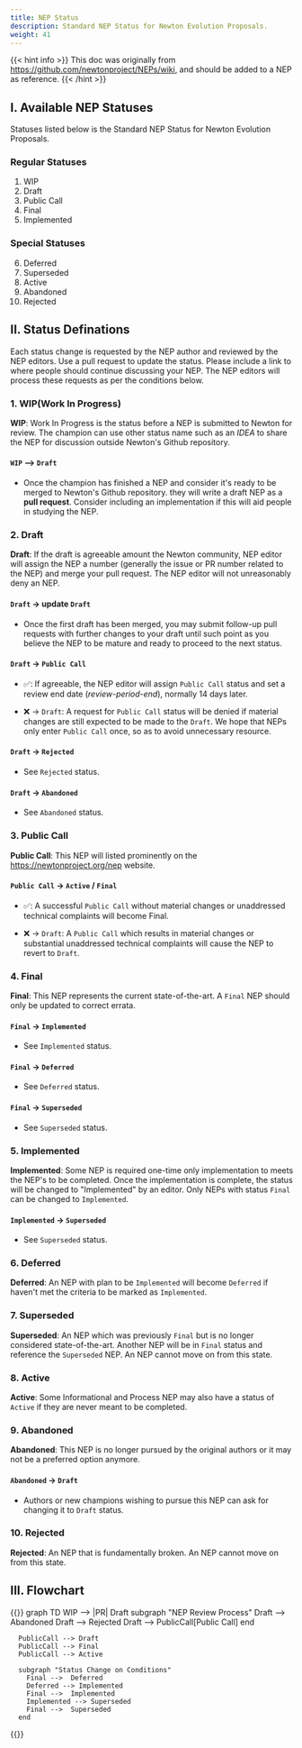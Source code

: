 ```yaml
---
title: NEP Status
description: Standard NEP Status for Newton Evolution Proposals.
weight: 41
---
```


{{< hint info >}}
This doc was originally from https://github.com/newtonproject/NEPs/wiki, and should be added to a NEP as reference.
{{< /hint >}}

## I. Available NEP Statuses

Statuses listed below is the Standard NEP Status for Newton Evolution Proposals.

### Regular Statuses

1. WIP
2. Draft
3. Public Call
4. Final
5. Implemented

### Special Statuses

6. Deferred
7. Superseded
8. Active
9. Abandoned
10. Rejected

## II. Status Definations

Each status change is requested by the NEP author and reviewed by the NEP editors. Use a pull request to update the status. Please include a link to where people should continue discussing your NEP. The NEP editors will process these requests as per the conditions below.

### 1. WIP(Work In Progress)

**WIP**: Work In Progress is the status before a NEP is submitted to Newton for review. The champion can use other status name such as an _IDEA_ to share the NEP for discussion outside Newton's Github repository.

#### `WIP` --> `Draft`

- Once the champion has finished a NEP and consider it's ready to be merged to Newton's Github repository. they will write a draft NEP as a **pull request**. Consider including an implementation if this will aid people in studying the NEP.

### 2. Draft

**Draft**: If the draft is agreeable amount the Newton community, NEP editor will assign the NEP a number (generally the issue or PR number related to the NEP) and merge your pull request. The NEP editor will not unreasonably deny an NEP.

#### `Draft` -> update `Draft`

- Once the first draft has been merged, you may submit follow-up pull requests with further changes to your draft until such point as you believe the NEP to be mature and ready to proceed to the next status.

#### `Draft` -> `Public Call`

- ✅: If agreeable, the NEP editor will assign `Public Call` status and set a review end date (_review-period-end_), normally 14 days later.

- ❌ -> `Draft`: A request for `Public Call` status will be denied if material changes are still expected to be made to the `Draft`. We hope that NEPs only enter `Public Call` once, so as to avoid unnecessary resource.

#### `Draft` -> `Rejected`

- See `Rejected` status.

#### `Draft` -> `Abandoned`

- See `Abandoned` status.

### 3. Public Call

**Public Call**: This NEP will listed prominently on the https://newtonproject.org/nep website.

#### `Public Call` -> `Active` / `Final`

- ✅: A successful `Public Call` without material changes or unaddressed technical complaints will become Final.

- ❌ -> `Draft`: A `Public Call` which results in material changes or substantial unaddressed technical complaints will cause the NEP to revert to `Draft`.

### 4. Final

**Final**: This NEP represents the current state-of-the-art. A `Final` NEP should only be updated to correct errata.

#### `Final` -> `Implemented`

- See `Implemented` status.

#### `Final` -> `Deferred`

- See `Deferred` status.

#### `Final` -> `Superseded`

- See `Superseded` status.

### 5. Implemented

**Implemented**: Some NEP is required one-time only implementation to meets the NEP's to be completed. Once the implementation is complete, the status will be changed to "Implemented" by an editor. Only NEPs with status `Final` can be changed to `Implemented`.

#### `Implemented` -> `Superseded`

- See `Superseded` status.

### 6. Deferred

**Deferred**: An NEP with plan to be `Implemented` will become `Deferred` if haven't met the criteria to be marked as `Implemented`.

### 7. Superseded

**Superseded**: An NEP which was previously `Final` but is no longer considered state-of-the-art. Another NEP will be in `Final` status and reference the `Superseded` NEP. An NEP cannot move on from this state.

### 8. Active

**Active**: Some Informational and Process NEP may also have a status of `Active` if they are never meant to be completed.

### 9. Abandoned

**Abandoned**: This NEP is no longer pursued by the original authors or it may not be a preferred option anymore.

#### `Abandoned` -> `Draft`

- Authors or new champions wishing to pursue this NEP can ask for changing it to `Draft` status.

### 10. Rejected

**Rejected**: An NEP that is fundamentally broken. An NEP cannot move on from this state.

## III. Flowchart

{{<mermaid class="text-center">}}
graph TD
WIP --> |PR| Draft
subgraph "NEP Review Process"
Draft --> Abandoned
Draft --> Rejected
Draft --> PublicCall[Public Call]
end

      PublicCall --> Draft
      PublicCall --> Final
      PublicCall --> Active

      subgraph "Status Change on Conditions"
        Final -->  Deferred
        Deferred --> Implemented
        Final -->  Implemented
        Implemented --> Superseded
        Final -->  Superseded
      end

{{</mermaid >}}

